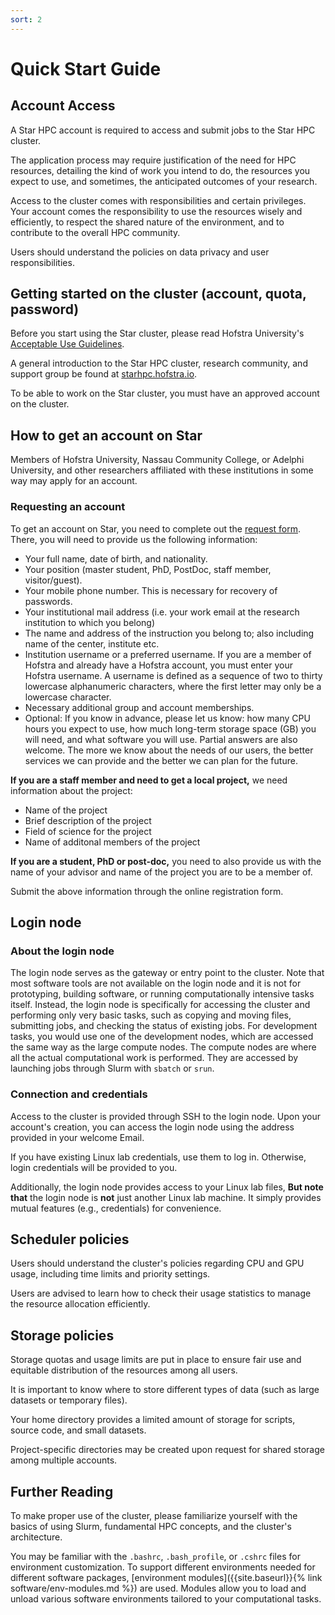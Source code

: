 ```yaml
---
sort: 2
---
```


# Quick Start Guide

## Account Access

A Star HPC account is required to access and submit jobs to the Star HPC cluster.

The application process may require justification of the need for HPC resources, detailing the kind of work you intend to do, the resources you expect to use, and sometimes, the anticipated outcomes of your research.

Access to the cluster comes with responsibilities and certain privileges. Your account comes the responsibility to use the resources wisely and efficiently, to respect the shared nature of the environment, and to contribute to the overall HPC community.

Users should understand the policies on data privacy and user responsibilities.

## Getting started on the cluster (account, quota, password)

Before you start using the Star cluster, please read Hofstra University's [Acceptable Use Guidelines](http://www.hofstra.edu/scs/aug).

A general introduction to the Star HPC cluster, research community, and support group be found at [starhpc.hofstra.io](https://starhpc.hofstra.io).

To be able to work on the Star cluster, you must have an approved account on the cluster.

## How to get an account on Star

Members of Hofstra University, Nassau Community College, or Adelphi University, and other researchers affiliated with these institutions in some way may apply for an account.

### Requesting an account

To get an account on Star, you need to complete out the [request form](https://access.starhpc.hofstra.io/apply). There, you will need to provide us the following information:

-   Your full name, date of birth, and nationality.
-   Your position (master student, PhD, PostDoc, staff member,
    visitor/guest).
-   Your mobile phone number. This is necessary for recovery of
    passwords.
-   Your institutional mail address (i.e. your work email at the
    research institution to which you belong)
-   The name and address of the instruction you belong to; also
    including name of the center, institute etc.
-   Institution username or a preferred username. If you are a member of
    Hofstra and already have a Hofstra account, you must enter your Hofstra
	username. A username is defined as a sequence of two to thirty lowercase
	alphanumeric characters, where the first letter may only be a lowercase
	character.
-   Necessary additional group and account memberships.
-   Optional: If you know in advance, please let us know: how many CPU
    hours you expect to use, how much long-term storage space (GB) you
    will need, and what software you will use. Partial answers are also
    welcome. The more we know about the needs of our users, the better
    services we can provide and the better we can plan for the future.

**If you are a staff member and need to get a local project,** we need information about the project:  
-   Name of the project
-   Brief description of the project
-   Field of science for the project
-   Name of additonal members of the project

**If you are a student, PhD or post-doc,** you need to also provide us
with the name of your advisor and name of the project you are to be a
member of.

Submit the above information through the online registration form.

## Login node

### About the login node

The login node serves as the gateway or entry point to the cluster. Note that most software tools are not available on the login node and it is not for prototyping, building software, or running computationally intensive tasks itself. Instead, the login node is specifically for accessing the cluster and performing only very basic tasks, such as copying and moving files, submitting jobs, and checking the status of existing jobs. For development tasks, you would use one of the development nodes, which are accessed the same way as the large compute nodes. The compute nodes are where all the actual computational work is performed. They are accessed by launching jobs through Slurm with `sbatch` or `srun`.

### Connection and credentials

Access to the cluster is provided through SSH to the login node. Upon your account's creation, you can access the login node using the address provided in your welcome Email.

If you have existing Linux lab credentials, use them to log in. Otherwise, login credentials will be provided to you.

Additionally, the login node provides access to your Linux lab files, **But note that** the login node is **not** just another Linux lab machine. It simply provides mutual features (e.g., credentials) for convenience.

## Scheduler policies

Users should understand the cluster's policies regarding CPU and GPU usage, including time limits and priority settings.

Users are advised to learn how to check their usage statistics to manage the resource allocation efficiently.

## Storage policies

Storage quotas and usage limits are put in place to ensure fair use and equitable distribution of the resources among all users.

It is important to know where to store different types of data (such as large datasets or temporary files).

Your home directory provides a limited amount of storage for scripts, source code, and small datasets.

Project-specific directories may be created upon request for shared storage among multiple accounts.

## Further Reading

To make proper use of the cluster, please familiarize yourself with the basics of using Slurm, fundamental HPC concepts, and the cluster's architecture.

You may be familiar with the `.bashrc`, `.bash_profile`, or `.cshrc` files for environment customization. To support different environments needed for different software packages, [environment modules]({{site.baseurl}}{% link software/env-modules.md %}) are used. Modules allow you to load and unload various software environments tailored to your computational tasks.

